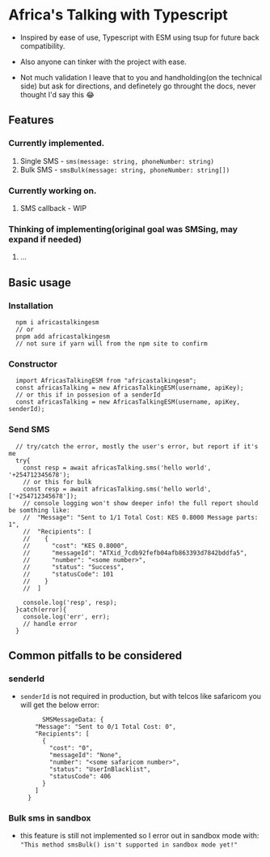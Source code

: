 # Africa's Talking with Typescript
- Inspired by ease of use, Typescript with ESM using tsup for future back compatibility.
- Also anyone can tinker with the project with ease.

- Not much validation I leave that to you and handholding(on the technical side) but ask for
  directions, and definetely go throught the docs, never thought I'd say this 😂

## Features
### Currently implemented.
  1. Single SMS - `sms(message: string, phoneNumber: string)`
  2. Bulk SMS - `smsBulk(message: string, phoneNumber: string[])`

### Currently working on.
  1. SMS callback - WIP

### Thinking of implementing(original goal was SMSing, may expand if needed)
  1. ...


## Basic usage
### Installation
```
  npm i africastalkingesm
  // or
  pnpm add africastalkingesm
  // not sure if yarn will from the npm site to confirm
```
### Constructor
```
  import AfricasTalkingESM from "africastalkingesm";
  const africasTalking = new AfricasTalkingESM(username, apiKey);
  // or this if in possesion of a senderId
  const africasTalking = new AfricasTalkingESM(username, apiKey, senderId);
```
### Send SMS
```
  // try/catch the error, mostly the user's error, but report if it's me
  try{
    const resp = await africasTalking.sms('hello world', '+254712345678');
    // or this for bulk
    const resp = await africasTalking.sms('hello world', ['+254712345678']);
    // console logging won't show deeper info! the full report should be somthing like:
    //  "Message": "Sent to 1/1 Total Cost: KES 0.8000 Message parts: 1",
    //  "Recipients": [
    //    {
    //      "cost": "KES 0.8000",
    //      "messageId": "ATXid_7cdb92fefb04afb863393d7842bddfa5",
    //      "number": "<some number>",
    //      "status": "Success",
    //      "statusCode": 101
    //    }
    //  ]
      
    console.log('resp', resp);
  }catch(error){
    console.log('err', err);
    // handle error
  }

```

## Common pitfalls to be considered
### senderId
- `senderId` is not required in production, but with telcos like safaricom you will get the below
  error:
  ```
        SMSMessageData: {
      "Message": "Sent to 0/1 Total Cost: 0",
      "Recipients": [
        {
          "cost": "0",
          "messageId": "None",
          "number": "<some safaricom number>",
          "status": "UserInBlacklist",
          "statusCode": 406
        }
      ]
    }
  ```

### Bulk sms in sandbox
  - this feature is still not implemented so I error out in sandbox mode with:
    `"This method smsBulk() isn't supported in sandbox mode yet!"`

